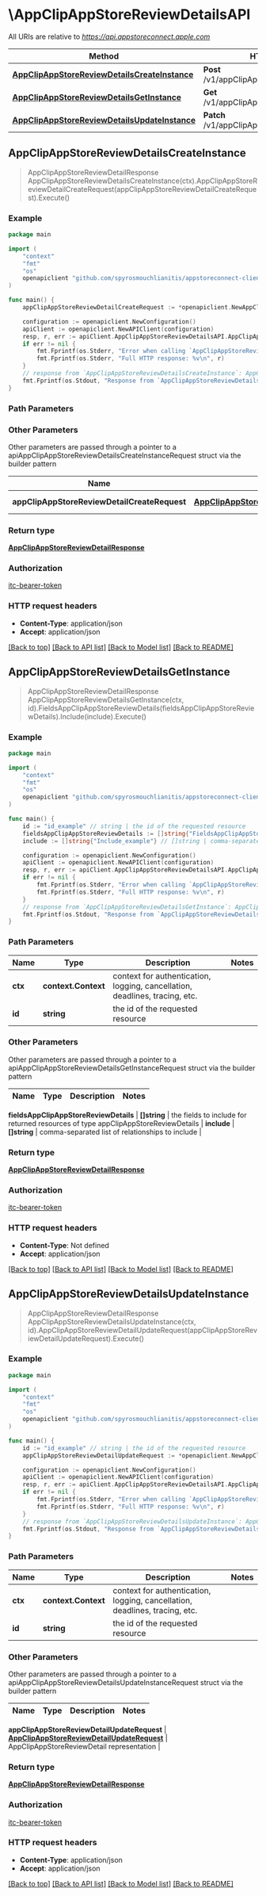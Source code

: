 # \AppClipAppStoreReviewDetailsAPI

All URIs are relative to *https://api.appstoreconnect.apple.com*

Method | HTTP request | Description
------------- | ------------- | -------------
[**AppClipAppStoreReviewDetailsCreateInstance**](AppClipAppStoreReviewDetailsAPI.md#AppClipAppStoreReviewDetailsCreateInstance) | **Post** /v1/appClipAppStoreReviewDetails | 
[**AppClipAppStoreReviewDetailsGetInstance**](AppClipAppStoreReviewDetailsAPI.md#AppClipAppStoreReviewDetailsGetInstance) | **Get** /v1/appClipAppStoreReviewDetails/{id} | 
[**AppClipAppStoreReviewDetailsUpdateInstance**](AppClipAppStoreReviewDetailsAPI.md#AppClipAppStoreReviewDetailsUpdateInstance) | **Patch** /v1/appClipAppStoreReviewDetails/{id} | 



## AppClipAppStoreReviewDetailsCreateInstance

> AppClipAppStoreReviewDetailResponse AppClipAppStoreReviewDetailsCreateInstance(ctx).AppClipAppStoreReviewDetailCreateRequest(appClipAppStoreReviewDetailCreateRequest).Execute()



### Example

```go
package main

import (
	"context"
	"fmt"
	"os"
	openapiclient "github.com/spyrosmouchlianitis/appstoreconnect-client"
)

func main() {
	appClipAppStoreReviewDetailCreateRequest := *openapiclient.NewAppClipAppStoreReviewDetailCreateRequest(*openapiclient.NewAppClipAppStoreReviewDetailCreateRequestData("Type_example", *openapiclient.NewAppClipAppStoreReviewDetailCreateRequestDataRelationships(*openapiclient.NewAppClipAppStoreReviewDetailCreateRequestDataRelationshipsAppClipDefaultExperience(*openapiclient.NewAppClipAppStoreReviewDetailRelationshipsAppClipDefaultExperienceData("Type_example", "Id_example"))))) // AppClipAppStoreReviewDetailCreateRequest | AppClipAppStoreReviewDetail representation

	configuration := openapiclient.NewConfiguration()
	apiClient := openapiclient.NewAPIClient(configuration)
	resp, r, err := apiClient.AppClipAppStoreReviewDetailsAPI.AppClipAppStoreReviewDetailsCreateInstance(context.Background()).AppClipAppStoreReviewDetailCreateRequest(appClipAppStoreReviewDetailCreateRequest).Execute()
	if err != nil {
		fmt.Fprintf(os.Stderr, "Error when calling `AppClipAppStoreReviewDetailsAPI.AppClipAppStoreReviewDetailsCreateInstance``: %v\n", err)
		fmt.Fprintf(os.Stderr, "Full HTTP response: %v\n", r)
	}
	// response from `AppClipAppStoreReviewDetailsCreateInstance`: AppClipAppStoreReviewDetailResponse
	fmt.Fprintf(os.Stdout, "Response from `AppClipAppStoreReviewDetailsAPI.AppClipAppStoreReviewDetailsCreateInstance`: %v\n", resp)
}
```

### Path Parameters



### Other Parameters

Other parameters are passed through a pointer to a apiAppClipAppStoreReviewDetailsCreateInstanceRequest struct via the builder pattern


Name | Type | Description  | Notes
------------- | ------------- | ------------- | -------------
 **appClipAppStoreReviewDetailCreateRequest** | [**AppClipAppStoreReviewDetailCreateRequest**](AppClipAppStoreReviewDetailCreateRequest.md) | AppClipAppStoreReviewDetail representation | 

### Return type

[**AppClipAppStoreReviewDetailResponse**](AppClipAppStoreReviewDetailResponse.md)

### Authorization

[itc-bearer-token](../README.md#itc-bearer-token)

### HTTP request headers

- **Content-Type**: application/json
- **Accept**: application/json

[[Back to top]](#) [[Back to API list]](../README.md#documentation-for-api-endpoints)
[[Back to Model list]](../README.md#documentation-for-models)
[[Back to README]](../README.md)


## AppClipAppStoreReviewDetailsGetInstance

> AppClipAppStoreReviewDetailResponse AppClipAppStoreReviewDetailsGetInstance(ctx, id).FieldsAppClipAppStoreReviewDetails(fieldsAppClipAppStoreReviewDetails).Include(include).Execute()



### Example

```go
package main

import (
	"context"
	"fmt"
	"os"
	openapiclient "github.com/spyrosmouchlianitis/appstoreconnect-client"
)

func main() {
	id := "id_example" // string | the id of the requested resource
	fieldsAppClipAppStoreReviewDetails := []string{"FieldsAppClipAppStoreReviewDetails_example"} // []string | the fields to include for returned resources of type appClipAppStoreReviewDetails (optional)
	include := []string{"Include_example"} // []string | comma-separated list of relationships to include (optional)

	configuration := openapiclient.NewConfiguration()
	apiClient := openapiclient.NewAPIClient(configuration)
	resp, r, err := apiClient.AppClipAppStoreReviewDetailsAPI.AppClipAppStoreReviewDetailsGetInstance(context.Background(), id).FieldsAppClipAppStoreReviewDetails(fieldsAppClipAppStoreReviewDetails).Include(include).Execute()
	if err != nil {
		fmt.Fprintf(os.Stderr, "Error when calling `AppClipAppStoreReviewDetailsAPI.AppClipAppStoreReviewDetailsGetInstance``: %v\n", err)
		fmt.Fprintf(os.Stderr, "Full HTTP response: %v\n", r)
	}
	// response from `AppClipAppStoreReviewDetailsGetInstance`: AppClipAppStoreReviewDetailResponse
	fmt.Fprintf(os.Stdout, "Response from `AppClipAppStoreReviewDetailsAPI.AppClipAppStoreReviewDetailsGetInstance`: %v\n", resp)
}
```

### Path Parameters


Name | Type | Description  | Notes
------------- | ------------- | ------------- | -------------
**ctx** | **context.Context** | context for authentication, logging, cancellation, deadlines, tracing, etc.
**id** | **string** | the id of the requested resource | 

### Other Parameters

Other parameters are passed through a pointer to a apiAppClipAppStoreReviewDetailsGetInstanceRequest struct via the builder pattern


Name | Type | Description  | Notes
------------- | ------------- | ------------- | -------------

 **fieldsAppClipAppStoreReviewDetails** | **[]string** | the fields to include for returned resources of type appClipAppStoreReviewDetails | 
 **include** | **[]string** | comma-separated list of relationships to include | 

### Return type

[**AppClipAppStoreReviewDetailResponse**](AppClipAppStoreReviewDetailResponse.md)

### Authorization

[itc-bearer-token](../README.md#itc-bearer-token)

### HTTP request headers

- **Content-Type**: Not defined
- **Accept**: application/json

[[Back to top]](#) [[Back to API list]](../README.md#documentation-for-api-endpoints)
[[Back to Model list]](../README.md#documentation-for-models)
[[Back to README]](../README.md)


## AppClipAppStoreReviewDetailsUpdateInstance

> AppClipAppStoreReviewDetailResponse AppClipAppStoreReviewDetailsUpdateInstance(ctx, id).AppClipAppStoreReviewDetailUpdateRequest(appClipAppStoreReviewDetailUpdateRequest).Execute()



### Example

```go
package main

import (
	"context"
	"fmt"
	"os"
	openapiclient "github.com/spyrosmouchlianitis/appstoreconnect-client"
)

func main() {
	id := "id_example" // string | the id of the requested resource
	appClipAppStoreReviewDetailUpdateRequest := *openapiclient.NewAppClipAppStoreReviewDetailUpdateRequest(*openapiclient.NewAppClipAppStoreReviewDetailUpdateRequestData("Type_example", "Id_example")) // AppClipAppStoreReviewDetailUpdateRequest | AppClipAppStoreReviewDetail representation

	configuration := openapiclient.NewConfiguration()
	apiClient := openapiclient.NewAPIClient(configuration)
	resp, r, err := apiClient.AppClipAppStoreReviewDetailsAPI.AppClipAppStoreReviewDetailsUpdateInstance(context.Background(), id).AppClipAppStoreReviewDetailUpdateRequest(appClipAppStoreReviewDetailUpdateRequest).Execute()
	if err != nil {
		fmt.Fprintf(os.Stderr, "Error when calling `AppClipAppStoreReviewDetailsAPI.AppClipAppStoreReviewDetailsUpdateInstance``: %v\n", err)
		fmt.Fprintf(os.Stderr, "Full HTTP response: %v\n", r)
	}
	// response from `AppClipAppStoreReviewDetailsUpdateInstance`: AppClipAppStoreReviewDetailResponse
	fmt.Fprintf(os.Stdout, "Response from `AppClipAppStoreReviewDetailsAPI.AppClipAppStoreReviewDetailsUpdateInstance`: %v\n", resp)
}
```

### Path Parameters


Name | Type | Description  | Notes
------------- | ------------- | ------------- | -------------
**ctx** | **context.Context** | context for authentication, logging, cancellation, deadlines, tracing, etc.
**id** | **string** | the id of the requested resource | 

### Other Parameters

Other parameters are passed through a pointer to a apiAppClipAppStoreReviewDetailsUpdateInstanceRequest struct via the builder pattern


Name | Type | Description  | Notes
------------- | ------------- | ------------- | -------------

 **appClipAppStoreReviewDetailUpdateRequest** | [**AppClipAppStoreReviewDetailUpdateRequest**](AppClipAppStoreReviewDetailUpdateRequest.md) | AppClipAppStoreReviewDetail representation | 

### Return type

[**AppClipAppStoreReviewDetailResponse**](AppClipAppStoreReviewDetailResponse.md)

### Authorization

[itc-bearer-token](../README.md#itc-bearer-token)

### HTTP request headers

- **Content-Type**: application/json
- **Accept**: application/json

[[Back to top]](#) [[Back to API list]](../README.md#documentation-for-api-endpoints)
[[Back to Model list]](../README.md#documentation-for-models)
[[Back to README]](../README.md)

